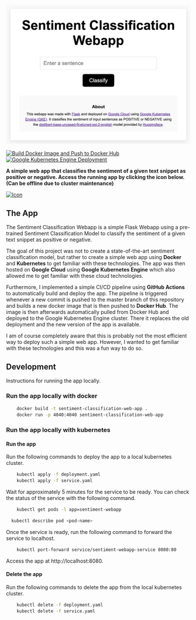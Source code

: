 ![App UI](/static/assets/webapp_ui.png)


[![Build Docker Image and Push to Docker Hub](https://github.com/cyrillknecht/sentiment_classification_webapp/actions/workflows/docker-build-push.yaml/badge.svg)](https://github.com/cyrillknecht/sentiment_classification_webapp/actions/workflows/docker-build-push.yaml)
[![Google Kubernetes Engine Deployment](https://github.com/cyrillknecht/sentiment_classification_webapp/actions/workflows/gke-deploy.yaml/badge.svg)](https://github.com/cyrillknecht/sentiment_classification_webapp/actions/workflows/gke-deploy.yaml)

**A simple web app that classifies the sentiment of a given text snippet as positive or negative.
Access the running app by clicking the icon below.
(Can be offline due to cluster maintenance)**


[<img src="static/assets/favicon.ico" alt="Icon" width="60" height="60">](http://34.118.61.212/)



## The App
The Sentiment Classification Webapp is a simple Flask Webapp using a pre-trained
Sentiment Classification Model to classify the sentiment of a given text snippet as positive or negative.


The goal of this project was not to create a state-of-the-art sentiment classification model,
but rather to create a simple web app using **Docker** and **Kubernetes** to get familiar with these technologies.
The app was then hosted on **Google Cloud** using **Google Kubernetes Engine** which also allowed me to get familiar
with these cloud technologies.

Furthermore, I implemented a simple CI/CD pipeline using **GitHub Actions** to automatically build and deploy the app.
The pipeline is triggered whenever a new commit is pushed to the master branch of this repository and builds a new 
docker image that is then pushed to **Docker Hub**. The image is then afterwards automatically pulled from Docker Hub and deployed to the
Google Kubernetes Engine cluster. There it replaces the old deployment and the new version of the app is available. 

I am of course completely aware that this is probably not the most efficient way to
deploy such a simple web app. However, I wanted to get familiar with these technologies and this was a fun way to do so.


## Development
Instructions for running the app locally.

### Run the app locally with docker

```bash
    docker build -t sentiment-classification-web-app .
    docker run -p 4040:4040 sentiment-classification-web-app
```

### Run the app locally with kubernetes

#### Run the app
Run the following commands to deploy the app to a local kubernetes cluster.
```bash
    kubectl apply -f deployment.yaml
    kubectl apply -f service.yaml
```
Wait for approximately 5 minutes for the service to be ready.
You can check the status of the service with the following command.
```bash
    kubectl get pods -l app=sentiment-webapp
```
```bash
  kubectl describe pod <pod-name>
```
Once the service is ready, run the following command to forward the service to localhost.
```bash
    kubectl port-forward service/sentiment-webapp-service 8080:80
```

Access the app at http://localhost:8080.

#### Delete the app
Run the following commands to delete the app from the local kubernetes cluster.
```bash
    kubectl delete -f deployment.yaml
    kubectl delete -f service.yaml
```
